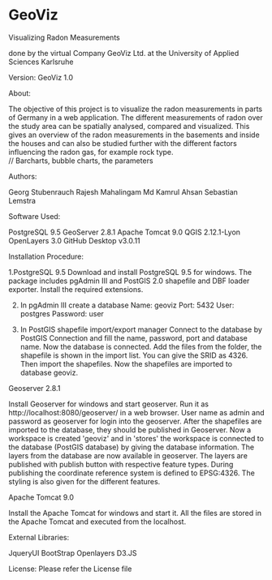 # GeoViz

Visualizing Radon Measurements

done by the virtual Company GeoViz Ltd. at the University of Applied Sciences Karlsruhe

Version: GeoViz 1.0

About:

The objective of this project is to visualize the radon measurements in parts of Germany in a web application. The different measurements of radon over the study area can be spatially analysed, compared and visualized. This gives an overview of the radon measurements in the basements and inside the houses and can also be studied further with the different factors influencing the radon gas, for example rock type.  
// Barcharts, bubble charts, the parameters


Authors:

Georg Stubenrauch
Rajesh Mahalingam
Md Kamrul Ahsan
Sebastian Lemstra

Software Used:

PostgreSQL 9.5
GeoServer 2.8.1
Apache Tomcat 9.0
QGIS 2.12.1-Lyon
OpenLayers 3.0
GitHub Desktop v3.0.11


Installation Procedure:

1.PostgreSQL 9.5
Download and install PostgreSQL 9.5 for windows. The package includes pgAdmin III and PostGIS 2.0 shapefile and DBF loader exporter.
Install the required extensions.

2. In pgAdmin III create a database
Name: geoviz
Port: 5432
User: postgres
Password: user

3. In PostGIS shapefile import/export manager 
Connect to the database by PostGIS Connection and fill the name, password, port and database name.
Now the database is connected.
Add the files from the folder, the shapefile is shown in the import list. You can give the SRID as 4326. Then import the shapefiles. Now the shapefiles are imported to database geoviz.

Geoserver 2.8.1

Install Geoserver for windows and start geoserver.
Run it as http://localhost:8080/geoserver/ in a web browser.
User name as admin and password as geoserver for login into the geoserver.
After the shapefiles are imported to the database, they should be published in Geoserver.
Now a workspace is created 'geoviz' and in 'stores' the workspace is connected to the database (PostGIS database) by giving the database information.
The layers from the database are now available in geoserver.
The layers are published with publish button with respective feature types. During publishing the coordinate reference system is defined to EPSG:4326. 
The styling is also given for the different features.

Apache Tomcat 9.0

Install the Apache Tomcat for windows and start it.
All the files are stored in the Apache Tomcat and executed from the localhost.





External Libraries:

JqueryUI
BootStrap
Openlayers
D3.JS


License:
Please refer the License file